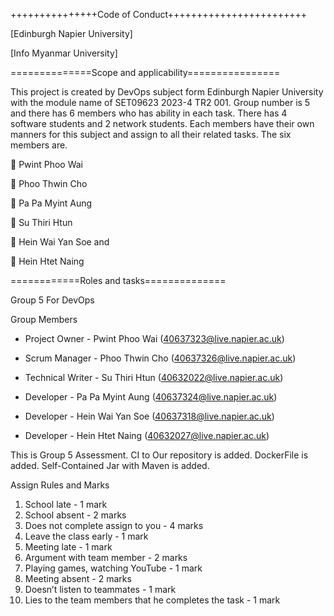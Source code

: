 +++++++++++++++Code of Conduct++++++++++++++++++++++++

[Edinburgh Napier University]

[Info Myanmar University]

==============Scope and applicability================

This project is created by DevOps subject form Edinburgh Napier University with the module name of SET09623 2023-4 TR2 001.
Group number is 5 and there has 6 members who has ability in each task. 
There has 4 software students and 2 network students. 
Each members have their own manners for this subject and assign to all their related tasks. 
The six members are.

	Pwint Phoo Wai

	Phoo Thwin Cho

	Pa Pa Myint Aung

	Su Thiri Htun

	Hein Wai Yan Soe and 

	Hein Htet Naing

============Roles and tasks==============

Group 5 For DevOps

Group Members

- Project Owner - Pwint Phoo Wai (40637323@live.napier.ac.uk)

- Scrum Manager - Phoo Thwin Cho (40637326@live.napier.ac.uk)

- Technical Writer - Su Thiri Htun (40632022@live.napier.ac.uk)

- Developer - Pa Pa Myint Aung (40637324@live.napier.ac.uk)

- Developer - Hein Wai Yan Soe (40637318@live.napier.ac.uk)

- Developer - Hein Htet Naing (40632027@live.napier.ac.uk)


This is Group 5 Assessment.
CI to Our repository is added.
DockerFile is added.
Self-Contained Jar with Maven is added.

Assign Rules and Marks


1.	School late 	                   - 1 mark
2.	School absent 	                 - 2 marks
3.	Does not complete assign to you  - 4 marks
4.	Leave the class early 	         - 1 mark
5.	Meeting late 	                   - 1 mark
6.	Argument with team member 	     - 2 marks
7.	Playing games, watching YouTube	 - 1 mark
8.	Meeting absent 	                 - 2 marks
9.	Doesn’t listen to teammates 	   - 1 mark
10.	Lies to the team members that he completes the task  - 1 mark

